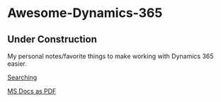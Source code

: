 # Awesome-Dynamics-365
## Under Construction
My personal notes/favorite things to make working with Dynamics 365 easier.

[Searching](https://github.com/click-here/Awesome-Dynamics-365/blob/master/Search.md)

[MS Docs as PDF](https://docs.microsoft.com/en-us/dynamics365/customer-engagement/opbuildpdf/developer/TOC.pdf?branch=live)
